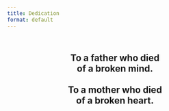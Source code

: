```yaml
---
title: Dedication
format: default
---
```


<center>
<h2>
<b>
<br>
To a father who died<br>of a broken mind.<br><br>To a mother who died<br>of a broken heart.
<br>
</b>
</h2>
</center>

<!-- <p>
<h2><b>Thank you for the world<br>&nbsp;and everything that’s in it.</b></h2>
</p> -->






